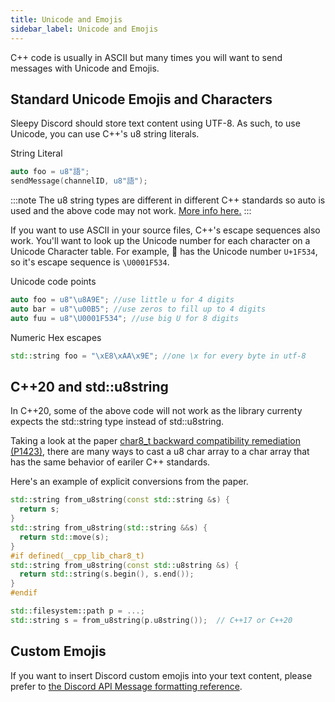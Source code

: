 ```yaml
---
title: Unicode and Emojis
sidebar_label: Unicode and Emojis
---
```


C++ code is usually in ASCII but many times you will want to send messages with Unicode and Emojis.

## Standard Unicode Emojis and Characters

Sleepy Discord should store text content using UTF-8. As such, to use Unicode, you can use C++'s u8 string literals.

String Literal
```cpp
auto foo = u8"語";
sendMessage(channelID, u8"語");
```

:::note
The u8 string types are different in different C++ standards so auto is used and the above code may not work. [More info here.](#c20-and-stdu8string)
:::

If you want to use ASCII in your source files, C++'s escape sequences also work. You'll want to look up the Unicode number for each character on a Unicode Character table. For example, 🔴 has the Unicode number ``U+1F534``, so it's escape sequence is ``\U0001F534``.

Unicode code points
```cpp
auto foo = u8"\u8A9E"; //use little u for 4 digits
auto bar = u8"\u00B5"; //use zeros to fill up to 4 digits
auto fuu = u8"\U0001F534"; //use big U for 8 digits
```

Numeric Hex escapes
```cpp
std::string foo = "\xE8\xAA\x9E"; //one \x for every byte in utf-8
```

## C++20 and std::u8string

In C++20, some of the above code will not work as the library currenty expects the std::string type instead of std::u8string.

Taking a look at the paper [char8_t backward compatibility remediation (P1423)](http://www.open-std.org/jtc1/sc22/wg21/docs/papers/2019/p1423r2.html), there are many ways to cast a u8 char array to a char array that has the same behavior of eariler C++ standards.

Here's an example of explicit conversions from the paper.

```cpp
std::string from_u8string(const std::string &s) {
  return s;
}
std::string from_u8string(std::string &&s) {
  return std::move(s);
}
#if defined(__cpp_lib_char8_t)
std::string from_u8string(const std::u8string &s) {
  return std::string(s.begin(), s.end());
}
#endif

std::filesystem::path p = ...;
std::string s = from_u8string(p.u8string());  // C++17 or C++20
```

## Custom Emojis

If you want to insert Discord custom emojis into your text content, please prefer to [the Discord API Message formatting reference](https://discord.com/developers/docs/reference#message-formatting).